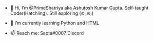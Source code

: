 - 👋 Hi, I’m @PrimeShatriya aka Ashutosh Kumar Gupta. Self-taught Coder(Hatchling). Still exploring (⊙_⊙;)
<!-- - 👀 I’m interested in Web and Software applications-->
- 🌱 I’m currently learning Python and HTML
<!-- - 💞️ I’m looking to collaborate on ...-->
- 📫 Reach me: Sapta#0007 Discord

<!---
PrimeShatriya/PrimeShatriya is a ✨ special ✨ repository because its `README.md` (this file) appears on your GitHub profile.
You can click the Preview link to take a look at your changes.
--->
